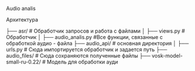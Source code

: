 Audio analis

Архитектура

├── asr/                                      # Обработчик запросов и работа с файлами
│   ├── views.py                              # Обработчик
│   ├── audio_analis.py                       #Все функции, связанные с обработкой аудио - файла
├── audio_api/                                # основная директория
│   ├── urls.py                               # Сюда импортируется обработчик и задается путь
├── audio_files/                              # Сюда сохраняются полученные файлы
├── vosk-model-small-ru-0.22/                 # Модель для обработки ауди